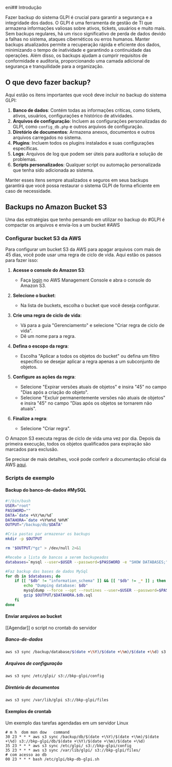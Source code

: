 eni## Introdução

Fazer backup do sistema GLPI é crucial para garantir a segurança e a integridade dos dados. O GLPI é uma ferramenta de gestão de TI que armazena informações valiosas sobre ativos, tickets, usuários e muito mais. Sem backups regulares, há um risco significativo de perda de dados devido a falhas no sistema, ataques cibernéticos ou erros humanos. Manter backups atualizados permite a recuperação rápida e eficiente dos dados, minimizando o tempo de inatividade e garantindo a continuidade das operações. Além disso, os backups ajudam a cumprir requisitos de conformidade e auditoria, proporcionando uma camada adicional de segurança e tranquilidade para a organização.

## O que devo fazer backup?

Aqui estão os itens importantes que você deve incluir no backup do sistema GLPI:

1. **Banco de dados**: Contém todas as informações críticas, como tickets, ativos, usuários, configurações e histórico de atividades.
2. **Arquivos de configuração**: Incluem as configurações personalizadas do GLPI, como `config_db.php` e outros arquivos de configuração.
3. **Diretório de documentos**: Armazena anexos, documentos e outros arquivos carregados no sistema.
4. **Plugins**: Incluem todos os plugins instalados e suas configurações específicas.
5. **Logs**: Arquivos de log que podem ser úteis para auditoria e solução de problemas.
6. **Scripts personalizados**: Qualquer script ou automação personalizada que tenha sido adicionada ao sistema.

Manter esses itens sempre atualizados e seguros em seus backups garantirá que você possa restaurar o sistema GLPI de forma eficiente em caso de necessidade.
## Backups no Amazon Bucket S3

Uma das estratégias que tenho pensando em utilizar no backup do #GLPI é compactar os arquivos e envia-los a um bucket #AWS 

### Configurar bucket S3 da AWS

Para configurar um bucket S3 da AWS para apagar arquivos com mais de 45 dias, você pode usar uma regra de ciclo de vida. Aqui estão os passos para fazer isso:

1. **Acesse o console do Amazon S3**:    
    - Faça [login](https://us-east-1.console.aws.amazon.com/s) no AWS Management Console e abra o console do Amazon S3.
        
2. **Selecione o bucket**:    
    - Na lista de buckets, escolha o bucket que você deseja configurar.
        
3. **Crie uma regra de ciclo de vida**:    
    - Vá para a guia "Gerenciamento" e selecione "Criar regra de ciclo de vida".        
    - Dê um nome para a regra.
        
4. **Defina o escopo da regra**:    
    - Escolha "Aplicar a todos os objetos do bucket" ou defina um filtro específico se desejar aplicar a regra apenas a um subconjunto de objetos.
        
5. **Configure as ações da regra**:    
    - Selecione "Expirar versões atuais de objetos" e insira "45" no campo "Dias após a criação do objeto".
    - Selecione "Excluir permanentemente versões não atuais de objetos" e insira "45" no campo "Dias após os objetos se tornarem não atuais".
        
6. **Finalize a regra**:    
    - Selecione "Criar regra".
        

O Amazon S3 executa regras de ciclo de vida uma vez por dia. Depois da primeira execução, todos os objetos qualificados para expiração são marcados para exclusão.

Se precisar de mais detalhes, você pode conferir a documentação oficial da AWS [aqui](https://repost.aws/pt/knowledge-center/s3-empty-bucket-lifecycle-rule).

### Scripts de exemplo

#### Backup do banco-de-dados #MySQL

``` bash
#!/bin/bash
USER="root"
PASSWORD=""
DATA=`date +%Y/%m/%d`
DATAHORA=`date +%Y%m%d_%H%M`
OUTPUT="/backup/db/$DATA"

#Cria pastas par armazenar os backups
mkdir -p $OUTPUT

rm "$OUTPUT/*gz" > /dev/null 2>&1

#Recebe a lista de bancos a serem backupeados
databases=`mysql --user=$USER --password=$PASSWORD -e "SHOW DATABASES;" | tr -d "| " | grep -v Database`

#Faz backup das bases de dados MySql
for db in $databases; do
    if [[ "$db" != "information_schema" ]] && [[ "$db" != _* ]] ; then
        echo "Dumping database: $db"
        mysqldump --force --opt --routines --user=$USER --password=$PASSWORD --databases $db > $OUTPUT/$DATAHORA.$db.sql
        gzip $OUTPUT/$DATAHORA.$db.sql
    fi
done
```

#### Enviar arquivos ao bucket

[[Agendar]] o script no crontab do servidor

##### Banco-de-dados

``` bash
aws s3 sync /backup/database/$(date +\%Y)/$(date +\%m)/$(date +\%d) s3://bkp-glpi/database/$(date +\%Y)/$(date +\%m)/$(date +\%d)
```

##### Arquivos de configuração

``` bash
aws s3 sync /etc/glpi/ s3://bkp-glpi/config
```

##### Diretório de documentos

``` bash
aws s3 sync /var/lib/glpi s3://bkp-glpi/files
```

#### Exemplos de crontab

Um exemplo das tarefas agendadas em um servidor Linux

``` crontab
# m h  dom mon dow   command
30 23 * * * aws s3 sync /backup/db/$(date +\%Y)/$(date +\%m)/$(date +\%d) s3://bkp-glpi/db/$(date +\%Y)/$(date +\%m)/$(date +\%d)
35 23 * * * aws s3 sync /etc/glpi/ s3://bkp-glpi/config
35 23 * * * aws s3 sync /var/lib/glpi/ s3://bkp-glpi/files/
# com acesso ao db
00 23 * * * bash /etc/glpi/bkp-db-glpi.sh
```
